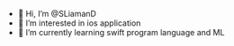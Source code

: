 - 👋 Hi, I’m @SLiamanD 
- 👀 I’m interested in ios application
- 🌱 I’m currently learning swift program language and ML 










